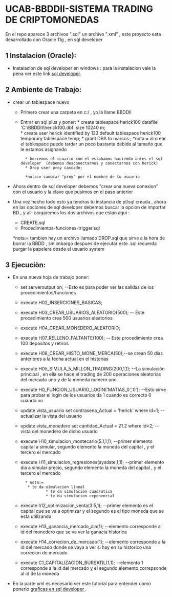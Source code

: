 # UCAB-BBDDII-SISTEMA TRADING DE CRIPTOMONEDAS 

 En el repo aparece 3 archivos ".sql" un archivo ".xml" , este proyecto esta desarrollado con Oracle 11g , en sql developer
 
## 1 Instalacion (Oracle):

   
* Instalacion de sql developer en windows : para la instalacion vale la pena ver este link [sql developer](http://www.tiflocordoba.org/manual-de-instalacion-de-sql-developer-en-windows-y-con-accesibilidad/ "sql developer").

## 2 Ambiente de Trabajo:

* crear un tablespace nuevo
	* Primero crear una carpeta en c:/ , yo la llame BBDDII
	* Entrar en sql plus y poner:
            * create tablespace herick100 datafile  'C:\BBDDII\herick100.dbf' size 10240 m; 	
            * create user herick identified by 123 default tablespace herick100  temporary tablespace temp;
            * grant DBA to marcos ;
   	    *nota:= al crear el tablespace puede tardar un poco bastante debido al tamaño que le estamos asignando 

            * borremos el usuario con el estabamos haciendo antes el sql developer  (debemos desconectarnos y conectarnos con herick)
            * Drop user proy cascade;

            *nota:= cambiar "proy" por el nombre de tu usuario 

* Ahora dentro de sql developer debemos "crear una nueva conexion" con el usuario y la clave que pusimos en el paso anterior

* Una vez hecho todo esto ya tendras tu instancia de pl/sql creada , ahora en las opciones de sql developer debemos buscar la opcion de importar BD , y alli cargaremos los dos archivos que estan aqui :

	* CREATE.sql
	* Procedimientos-funciones-trigger.sql

	*nota:= tambien hay un archivo llamado DROP.sql que sirve a la hora de borrar la BBDD , sin imbargo despues de ejecutar este .sql recuerda purgar la papelera desde el usuario system



## 3 Ejecuciòn:

* En una nueva hoja de trabajo poner:
  
   * set serveroutput on;   --Esto es para poder ver las salidas de los procedimientos/funciones

   * execute H02_INSERCIONES_BASICAS;
   * execute H03_CREAR_USUARIOS_ALEATORIO(500); -- Este procedimiento crea 500 usuarios aleatorios
   * execute H04_CREAR_MONEDERO_ALEATORIO;
   * execute H07_RELLENO_FALTANTE(100); -- Este procedimiento crea 100 depositos y retiros
   * execute H08_CREAR_HISTO_MONE_MERCA(50);--se crean 50 dias anteriores a la fecha actual en el historias

   * execute  H05_SIMULA_5_MILLON_TRADING(200,1,1); --La simulaciòn principal , en ella se hace el trading de 200 operaciones aleatorias del mercado uno y de la moneda numero uno

   * execute H0_FUNCION_USUARIO_LOGIN('MATIAS_0','0'); --Esto sirve para probar el login de los usuarios da 1 cuando es correcto 0 cuando no 
   * update vista_usuario set contrasena_Actual = 'herick' where id=1;  --actualizar la vista del usuario
   * update vista_monedero set cantidad_Actual = 21.2 where id=2;       --vista del monedero de dicho usuario
   * execute H10_simulacion_montecarlo(5.1,1,1);  --primer elemento capital a simular, segundo elemento la moneda del capital , y el tercero el mercado
   * execute H11_simulacion_regresiones(sysdate,1,1); --primer elemento dia a simular precio, segundo elemento la moneda del  capital , y el tercero el mercado

           * nota:= 
		    * te da simulacion lineal
                    * te da simulacion cuadratica
                    * te da simulacion exponencial

   * execute h12_optimizacion_venta(3.5,1);  --primer elemento es el capital que se va a optimizar y el segundo es el tipo moneda que se esta utilizando
   * execute H13_ganancia_mercado_dia(1); --elemento corresponde al id del monedero que se va ver la ganacia historica
   * execute H14_correcion_de_mercado(1); --elemento corresponde a la id del mercado donde se vaya a ver si hay en su historico una correcion de mercado 

   * execute C1_CAPITALIZACION_BURSATIL(1,1); --elemento 1 corresponde a la id del mercado y el segundo elemento correpsonde al id de la moneda

* En la parte xml es necesario ver este tutorial para entender como ponerlo [graficas en sql developer ](http://www.v-espino.com/~chema/daw1/tutoriales/oracle/sqldeveloper.htm "graficas en sql developer").
